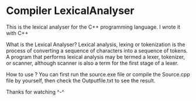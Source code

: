 # Compiler LexicalAnalyser
This is the lexical analyser for the C++ programming language. I wrote it with C++</br>

What is the Lexical Analyser?
Lexical analysis, lexing or tokenization is the process of converting a sequence of characters into a sequence of tokens.</br>A program that performs lexical analysis may be termed a lexer, tokenizer, or scanner, although scanner is also a term for the first stage of a lexer.</br>
 
How to use ?
You can first run the source.exe file or compile the Source.cpp file by yourself,
then check the Outputfile.txt to see the result.</br>

Thanks for watching ^-^
